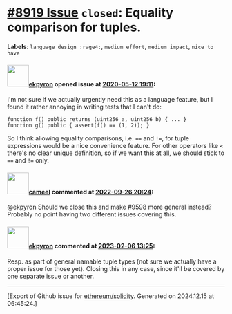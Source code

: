 # [\#8919 Issue](https://github.com/ethereum/solidity/issues/8919) `closed`: Equality comparison for tuples.
**Labels**: `language design :rage4:`, `medium effort`, `medium impact`, `nice to have`


#### <img src="https://avatars.githubusercontent.com/u/1347491?v=4" width="50">[ekpyron](https://github.com/ekpyron) opened issue at [2020-05-12 19:11](https://github.com/ethereum/solidity/issues/8919):

I'm not sure if we actually urgently need this as a language feature, but I found it rather annoying in writing tests that I can't do:

```
function f() public returns (uint256 a, uint256 b) { ... }
function g() public { assert(f() == (1, 2)); }
```

So I think allowing equality comparisons, i.e. ``==`` and ``!=``, for tuple expressions would be a nice convenience feature. For other operators like ``<`` there's no clear unique definition, so if we want this at all, we should stick to ``==`` and ``!=`` only.

#### <img src="https://avatars.githubusercontent.com/u/137030?v=4" width="50">[cameel](https://github.com/cameel) commented at [2022-09-26 20:24](https://github.com/ethereum/solidity/issues/8919#issuecomment-1258584680):

@ekpyron Should we close this and make #9598 more general instead? Probably no point having two different issues covering this.

#### <img src="https://avatars.githubusercontent.com/u/1347491?v=4" width="50">[ekpyron](https://github.com/ekpyron) commented at [2023-02-06 13:25](https://github.com/ethereum/solidity/issues/8919#issuecomment-1419078538):

Resp. as part of general namable tuple types (not sure we actually have a proper issue for those yet). Closing this in any case, since it'll be covered by one separate issue or another.


-------------------------------------------------------------------------------



[Export of Github issue for [ethereum/solidity](https://github.com/ethereum/solidity). Generated on 2024.12.15 at 06:45:24.]
